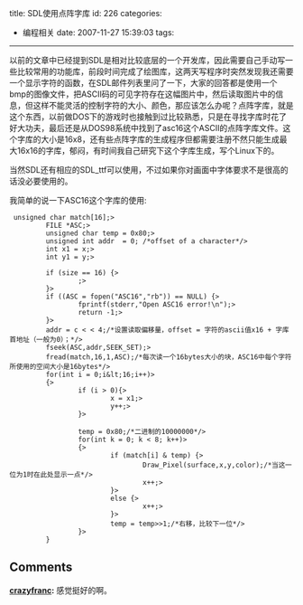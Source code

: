 title: SDL使用点阵字库
id: 226
categories:
  - 编程相关
date: 2007-11-27 15:39:03
tags:
---

以前的文章中已经提到SDL是相对比较底层的一个开发库，因此需要自己手动写一些比较常用的功能库，前段时间完成了绘图库，这两天写程序时突然发现我还需要一个显示字符的函数，在SDL邮件列表里问了一下，大家的回答都是使用一个bmp的图像文件，把ASCII码的可见字符存在这幅图片中，然后读取图片中的信息，但这样不能灵活的控制字符的大小、颜色，那应该怎么办呢？点阵字库，就是这个东西，以前做DOS下的游戏时也接触到过比较熟悉，只是在寻找字库时花了好大功夫，最后还是从DOS98系统中找到了asc16这个ASCII的点阵字库文件。这个字库的大小是16x8，还有些点阵字库的生成程序但都需要注册不然只能生成最大16x16的字库，郁闷，有时间我自己研究下这个字库生成，写个Linux下的。

当然SDL还有相应的SDL_ttf可以使用，不过如果你对画面中字体要求不是很高的话没必要使用的。

我简单的说一下ASC16这个字库的使用:


     unsigned char match[16];> 
             FILE *ASC;> 
             unsigned char temp = 0x80;> 
             unsigned int addr  = 0; /*offset of a character*/> 
             int x1 = x;> 
             int y1 = y;> 
     
             if (size == 16) {> 
                     ;> 
             }> 
             if ((ASC = fopen("ASC16","rb")) == NULL) {> 
                     fprintf(stderr,"Open ASC16 error!\n");> 
                     return -1;> 
             }> 
             addr = c < < 4;/*设置读取偏移量，offset = 字符的ascii值x16 + 字库首地址（一般为0）；*/> 
             fseek(ASC,addr,SEEK_SET);> 
             fread(match,16,1,ASC);/*每次读一个16bytes大小的块，ASC16中每个字符所使用的空间大小是16bytes*/> 
             for(int i = 0;i&lt;16;i++)> 
             {> 
                     if (i > 0){> 
                             x = x1;> 
                             y++;> 
                     }> 
     
                     temp = 0x80;/*二进制的10000000*/> 
                     for(int k = 0; k < 8; k++)> 
                     {> 
                             if (match[i] & temp) {> 
                                     Draw_Pixel(surface,x,y,color);/*当这一位为1时在此处显示一点*/> 
                                     x++;> 
                             }> 
                             else {> 
                                     x++;> 
                             }> 
                             temp = temp>>1;/*右移，比较下一位*/> 
                     }> 
             }


## Comments

**[crazyfranc](#2515 "2007-11-30 21:11:17"):** 感觉挺好的啊。

